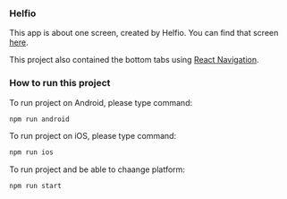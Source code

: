 ### Helfio

This app is about one screen, created by Helfio. You can find that screen [here](https://www.figma.com/file/vhGyJUkgWpTrC5yHtcT7km/hf-dash-test?node-id=1%3A87).

This project also contained the bottom tabs using [React Navigation](https://reactnavigation.org/).

### How to run this project
To run project on Android, please type command:
```sh
npm run android
```
To run project on iOS, please type command:
```sh
npm run ios
```
To run project and be able to chaange platform:
```sh
npm run start
```
